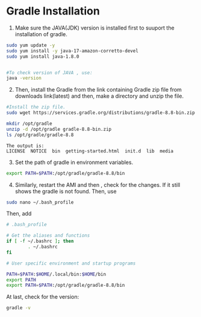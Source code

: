 # Gradle Installation

1. Make sure the JAVA(JDK) version is installed first to suuport the installation of gradle.

```bash
sudo yum update -y
sudo yum install -y java-17-amazon-corretto-devel
sudo yum install java-1.8.0
```

```bash

#To check version of JAVA , use:
java -version
```

2. Then, install the Gradle from the link containing Gradle zip file from downloads link(latest) and then, make a directory and unzip the file.

```bash
#Install the zip file.
sudo wget https://services.gradle.org/distributions/gradle-8.8-bin.zip
```

```bash
mkdir /opt/gradle
unzip -d /opt/gradle gradle-8.8-bin.zip
ls /opt/gradle/gradle-8.8
```

```text
The output is:
LICENSE  NOTICE  bin  getting-started.html  init.d  lib  media
```

3. Set the path of gradle in environment variables.

```bash
export PATH=$PATH:/opt/gradle/gradle-8.8/bin
```

4. Similarly, restart the AMI and then , check for the changes. If it still shows the gradle is not found. Then, use

```bash
sudo nano ~/.bash_profile
```

Then, add

```bash
# .bash_profile

# Get the aliases and functions
if [ -f ~/.bashrc ]; then
        . ~/.bashrc
fi

# User specific environment and startup programs

PATH=$PATH:$HOME/.local/bin:$HOME/bin
export PATH
export PATH=$PATH:/opt/gradle/gradle-8.8/bin

```

At last, check for the version:

```bash
gradle -v
```